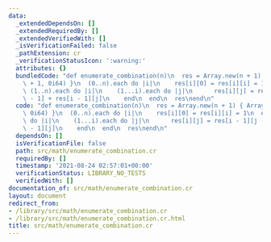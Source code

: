 ```yaml
---
data:
  _extendedDependsOn: []
  _extendedRequiredBy: []
  _extendedVerifiedWith: []
  _isVerificationFailed: false
  _pathExtension: cr
  _verificationStatusIcon: ':warning:'
  attributes: {}
  bundledCode: "def enumerate_combination(n)\n  res = Array.new(n + 1) { Array.new(n\
    \ + 1, 0i64) }\n  (0..n).each do |i|\n    res[i][0] = res[i][i] = 1\n  end\n \
    \ (1..n).each do |i|\n    (1...i).each do |j|\n      res[i][j] = res[i - 1][j\
    \ - 1] + res[i - 1][j]\n    end\n  end\n  res\nend\n"
  code: "def enumerate_combination(n)\n  res = Array.new(n + 1) { Array.new(n + 1,\
    \ 0i64) }\n  (0..n).each do |i|\n    res[i][0] = res[i][i] = 1\n  end\n  (1..n).each\
    \ do |i|\n    (1...i).each do |j|\n      res[i][j] = res[i - 1][j - 1] + res[i\
    \ - 1][j]\n    end\n  end\n  res\nend\n"
  dependsOn: []
  isVerificationFile: false
  path: src/math/enumerate_combination.cr
  requiredBy: []
  timestamp: '2021-08-24 02:57:01+00:00'
  verificationStatus: LIBRARY_NO_TESTS
  verifiedWith: []
documentation_of: src/math/enumerate_combination.cr
layout: document
redirect_from:
- /library/src/math/enumerate_combination.cr
- /library/src/math/enumerate_combination.cr.html
title: src/math/enumerate_combination.cr
---
```

